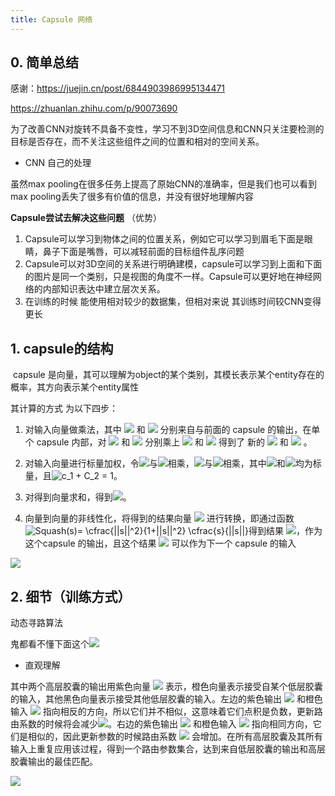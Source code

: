 ```yaml
---
title: Capsule 网络
---
```


## 0. 简单总结

感谢：https://juejin.cn/post/6844903986995134471

https://zhuanlan.zhihu.com/p/90073690

为了改善CNN对旋转不具备不变性，学习不到3D空间信息和CNN只关注要检测的目标是否存在，而不关注这些组件之间的位置和相对的空间关系。 

- CNN 自己的处理

虽然max pooling在很多任务上提高了原始CNN的准确率，但是我们也可以看到max pooling丢失了很多有价值的信息，并没有很好地理解内容 

 **Capsule尝试去解决这些问题** （优势）

1.  Capsule可以学习到物体之间的位置关系，例如它可以学习到眉毛下面是眼睛，鼻子下面是嘴唇，可以减轻前面的目标组件乱序问题 
2.  Capsule可以对3D空间的关系进行明确建模，capsule可以学习到上面和下面的图片是同一个类别，只是视图的角度不一样。Capsule可以更好地在神经网络的内部知识表达中建立层次关系。 
3.   在训练的时候 能使用相对较少的数据集，但相对来说 其训练时间较CNN变得更长





## 1. capsule的结构

​	capsule 是向量，其可以理解为object的某个类别，其模长表示某个entity存在的概率，其方向表示某个entity属性

其计算的方式 为以下四步：

1. 对输入向量做乘法，其中 ![](https://juejin.cn/equation?tex=v_1) 和 ![](https://juejin.cn/equation?tex=v_2) 分别来自与前面的 capsule 的输出，在单个 capsule 内部，对  ![](https://juejin.cn/equation?tex=v_1) 和 ![](https://juejin.cn/equation?tex=v_2)  分别乘上  ![](https://juejin.cn/equation?tex=w_1) 和 ![](https://juejin.cn/equation?tex=w_2)  得到了 新的  ![](https://juejin.cn/equation?tex=u_1) 和 ![](https://juejin.cn/equation?tex=u_2)  。

2. 对输入向量进行标量加权，令![](https://juejin.cn/equation?tex=u_1)与![](https://juejin.cn/equation?tex=c_1)相乘，![](https://juejin.cn/equation?tex=u_2)与![](https://juejin.cn/equation?tex=c_2)相乘，其中![](https://juejin.cn/equation?tex=c_1)和![](https://juejin.cn/equation?tex=c_2)均为标量，且![c_1 + C_2 = 1](https://juejin.cn/equation?tex=c_1%20%2B%20C_2%20%3D%201)。

3. 对得到向量求和，得到![](https://juejin.cn/equation?tex=s%3Dc_1%20u_1%20%2Bc_2u_2)。

4. 向量到向量的非线性化，将得到的结果向量 ![](https://juejin.cn/equation?tex=s) 进行转换，即通过函数 ![Squash(s)= \cfrac{||s||^2}{1+||s||^2} \cfrac{s}{||s||}](https://juejin.cn/equation?tex=Squash(s)%3D%20%5Ccfrac%7B%7C%7Cs%7C%7C%5E2%7D%7B1%2B%7C%7Cs%7C%7C%5E2%7D%20%5Ccfrac%7Bs%7D%7B%7C%7Cs%7C%7C%7D)得到结果 ![](https://juejin.cn/equation?tex=s)，作为这个capsule 的输出，且这个结果 ![](https://juejin.cn/equation?tex=v) 可以作为下一个 capsule 的输入

 ![](https://p1-jj.byteimg.com/tos-cn-i-t2oaga2asx/gold-user-assets/2019/11/4/16e359ecb29a13e4~tplv-t2oaga2asx-zoom-in-crop-mark:1304:0:0:0.awebp) 

## 2. 细节（训练方式）

动态寻路算法

鬼都看不懂下面这个![](https://p1-jj.byteimg.com/tos-cn-i-t2oaga2asx/gold-user-assets/2019/11/4/16e359ecb2e9c973~tplv-t2oaga2asx-zoom-in-crop-mark:1304:0:0:0.awebp) 

- 直观理解

其中两个高层胶囊的输出用紫色向量 ![](https://juejin.cn/equation?tex=v_1%20v_2) 表示，橙色向量表示接受自某个低层胶囊的输入，其他黑色向量表示接受其他低层胶囊的输入。左边的紫色输出 ![](https://juejin.cn/equation?tex=v_1) 和橙色输入 ![](https://juejin.cn/equation?tex=u_1) 指向相反的方向，所以它们并不相似，这意味着它们点积是负数，更新路由系数的时候将会减少![](https://juejin.cn/equation?tex=c_1%5E1)。右边的紫色输出 ![](https://juejin.cn/equation?tex=v_2) 和橙色输入 ![](https://juejin.cn/equation?tex=u_2) 指向相同方向，它们是相似的，因此更新参数的时候路由系数 ![](https://juejin.cn/equation?tex=c_1%5E2) 会增加。在所有高层胶囊及其所有输入上重复应用该过程，得到一个路由参数集合，达到来自低层胶囊的输出和高层胶囊输出的最佳匹配。


 ![](https://p1-jj.byteimg.com/tos-cn-i-t2oaga2asx/gold-user-assets/2019/11/4/16e359ecb8feb633~tplv-t2oaga2asx-zoom-in-crop-mark:1304:0:0:0.awebp) 